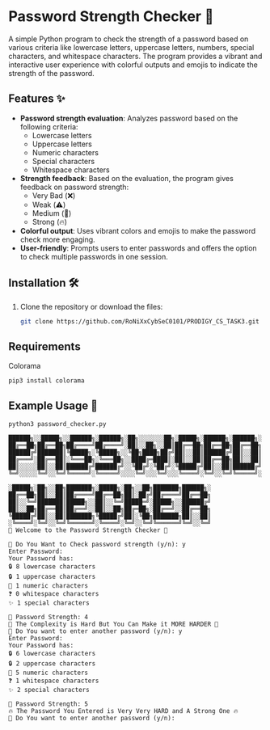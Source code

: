 # Password Strength Checker 🎉

A simple Python program to check the strength of a password based on various criteria like lowercase letters, uppercase letters, numbers, special characters, and whitespace characters. The program provides a vibrant and interactive user experience with colorful outputs and emojis to indicate the strength of the password.

## Features ✨
- **Password strength evaluation**: Analyzes password based on the following criteria:
  - Lowercase letters
  - Uppercase letters
  - Numeric characters
  - Special characters
  - Whitespace characters
- **Strength feedback**: Based on the evaluation, the program gives feedback on password strength:
  - Very Bad (❌)
  - Weak (⚠️)
  - Medium (💪)
  - Strong (🔥)
- **Colorful output**: Uses vibrant colors and emojis to make the password check more engaging.
- **User-friendly**: Prompts users to enter passwords and offers the option to check multiple passwords in one session.

## Installation 🛠️

1. Clone the repository or download the files:

   ```bash
   git clone https://github.com/RoNiXxCybSeC0101/PRODIGY_CS_TASK3.git
   ```

## Requirements

Colorama

```
pip3 install colorama
```

## Example Usage 🔭

```
python3 password_checker.py

██████╗░░█████╗░░██████╗░██████╗░██╗░░░░░░░██╗░█████╗░██████╗░██████╗░
██╔══██╗██╔══██╗██╔════╝██╔════╝░██║░░██╗░░██║██╔══██╗██╔══██╗██╔══██╗
██████╔╝███████║╚█████╗░╚█████╗░░╚██╗████╗██╔╝██║░░██║██████╔╝██║░░██║
██╔═══╝░██╔══██║░╚═══██╗░╚═══██╗░░████╔═████║░██║░░██║██╔══██╗██║░░██║
██║░░░░░██║░░██║██████╔╝██████╔╝░░╚██╔╝░╚██╔╝░╚█████╔╝██║░░██║██████╔╝
╚═╝░░░░░╚═╝░░╚═╝╚═════╝░╚═════╝░░░░╚═╝░░░╚═╝░░░╚════╝░╚═╝░░╚═╝╚═════╝░

░█████╗░██╗░░██╗███████╗░█████╗░██╗░░██╗███████╗██████╗░
██╔══██╗██║░░██║██╔════╝██╔══██╗██║░██╔╝██╔════╝██╔══██╗
██║░░╚═╝███████║█████╗░░██║░░╚═╝█████═╝░█████╗░░██████╔╝
██║░░██╗██╔══██║██╔══╝░░██║░░██╗██╔═██╗░██╔══╝░░██╔══██╗
╚█████╔╝██║░░██║███████╗╚█████╔╝██║░╚██╗███████╗██║░░██║
░╚════╝░╚═╝░░╚═╝╚══════╝░╚════╝░╚═╝░░╚═╝╚══════╝╚═╝░░╚═╝
🎉 Welcome to the Password Strength Checker 🎉
    
💬 Do You Want to Check password strength (y/n): y
Enter Password: 
Your Password has:
🔒 8 lowercase characters
🔒 1 uppercase characters
🔢 1 numeric characters
❓ 0 whitespace characters
✨ 1 special characters

💼 Password Strength: 4
💪 The Complexity is Hard But You Can Make it MORE HARDER 💪
🤔 Do You want to enter another password (y/n): y
Enter Password: 
Your Password has:
🔒 6 lowercase characters
🔒 2 uppercase characters
🔢 5 numeric characters
❓ 1 whitespace characters
✨ 2 special characters

💼 Password Strength: 5
🔥 The Password You Entered is Very Very HARD and A Strong One 🔥
🤔 Do You want to enter another password (y/n): 
```

